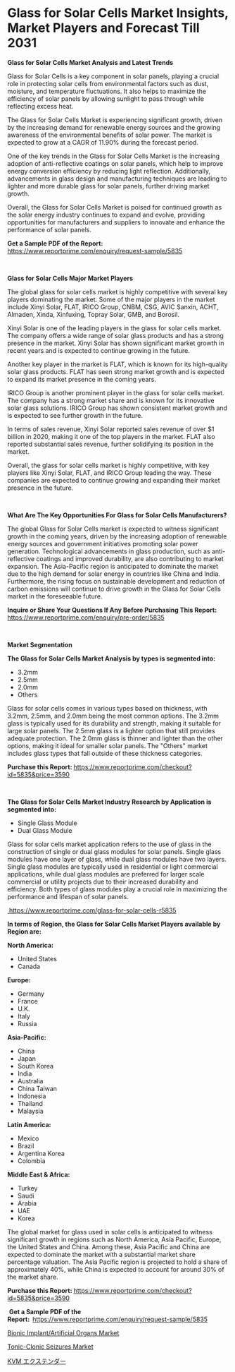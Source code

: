 <p><h1>Glass for Solar Cells Market Insights, Market Players and Forecast Till 2031</h1></p><p><strong>Glass for Solar Cells Market Analysis and Latest Trends</strong></p>
<p><p>Glass for Solar Cells is a key component in solar panels, playing a crucial role in protecting solar cells from environmental factors such as dust, moisture, and temperature fluctuations. It also helps to maximize the efficiency of solar panels by allowing sunlight to pass through while reflecting excess heat.</p><p>The Glass for Solar Cells Market is experiencing significant growth, driven by the increasing demand for renewable energy sources and the growing awareness of the environmental benefits of solar power. The market is expected to grow at a CAGR of 11.90% during the forecast period.</p><p>One of the key trends in the Glass for Solar Cells Market is the increasing adoption of anti-reflective coatings on solar panels, which help to improve energy conversion efficiency by reducing light reflection. Additionally, advancements in glass design and manufacturing techniques are leading to lighter and more durable glass for solar panels, further driving market growth.</p><p>Overall, the Glass for Solar Cells Market is poised for continued growth as the solar energy industry continues to expand and evolve, providing opportunities for manufacturers and suppliers to innovate and enhance the performance of solar panels.</p></p>
<p><strong>Get a Sample PDF of the Report:&nbsp;</strong> <a href="https://www.reportprime.com/enquiry/request-sample/5835">https://www.reportprime.com/enquiry/request-sample/5835</a></p>
<p>&nbsp;</p>
<p><strong>Glass for Solar Cells Major Market Players</strong></p>
<p><p>The global glass for solar cells market is highly competitive with several key players dominating the market. Some of the major players in the market include Xinyi Solar, FLAT, IRICO Group, CNBM, CSG, AVIC Sanxin, ACHT, Almaden, Xinda, Xinfuxing, Topray Solar, GMB, and Borosil.</p><p>Xinyi Solar is one of the leading players in the glass for solar cells market. The company offers a wide range of solar glass products and has a strong presence in the market. Xinyi Solar has shown significant market growth in recent years and is expected to continue growing in the future.</p><p>Another key player in the market is FLAT, which is known for its high-quality solar glass products. FLAT has seen strong market growth and is expected to expand its market presence in the coming years.</p><p>IRICO Group is another prominent player in the glass for solar cells market. The company has a strong market share and is known for its innovative solar glass solutions. IRICO Group has shown consistent market growth and is expected to see further growth in the future.</p><p>In terms of sales revenue, Xinyi Solar reported sales revenue of over $1 billion in 2020, making it one of the top players in the market. FLAT also reported substantial sales revenue, further solidifying its position in the market.</p><p>Overall, the glass for solar cells market is highly competitive, with key players like Xinyi Solar, FLAT, and IRICO Group leading the way. These companies are expected to continue growing and expanding their market presence in the future.</p></p>
<p>&nbsp;</p>
<p><strong>What Are The Key Opportunities For Glass for Solar Cells Manufacturers?</strong></p>
<p><p>The global Glass for Solar Cells market is expected to witness significant growth in the coming years, driven by the increasing adoption of renewable energy sources and government initiatives promoting solar power generation. Technological advancements in glass production, such as anti-reflective coatings and improved durability, are also contributing to market expansion. The Asia-Pacific region is anticipated to dominate the market due to the high demand for solar energy in countries like China and India. Furthermore, the rising focus on sustainable development and reduction of carbon emissions will continue to drive growth in the Glass for Solar Cells market in the foreseeable future.</p></p>
<p><strong>Inquire or Share Your Questions If Any Before Purchasing This Report:</strong> <a href="https://www.reportprime.com/enquiry/pre-order/5835">https://www.reportprime.com/enquiry/pre-order/5835</a></p>
<p>&nbsp;</p>
<p><strong>Market Segmentation</strong></p>
<p><strong>The Glass for Solar Cells Market Analysis by types is segmented into:</strong></p>
<p><ul><li>3.2mm</li><li>2.5mm</li><li>2.0mm</li><li>Others</li></ul></p>
<p><p>Glass for solar cells comes in various types based on thickness, with 3.2mm, 2.5mm, and 2.0mm being the most common options. The 3.2mm glass is typically used for its durability and strength, making it suitable for large solar panels. The 2.5mm glass is a lighter option that still provides adequate protection. The 2.0mm glass is thinner and lighter than the other options, making it ideal for smaller solar panels. The "Others" market includes glass types that fall outside of these thickness categories.</p></p>
<p><strong>Purchase this Report:&nbsp;</strong><a href="https://www.reportprime.com/checkout?id=5835&price=3590">https://www.reportprime.com/checkout?id=5835&price=3590</a></p>
<p>&nbsp;</p>
<p><strong>The Glass for Solar Cells Market Industry Research by Application is segmented into:</strong></p>
<p><ul><li>Single Glass Module</li><li>Dual Glass Module</li></ul></p>
<p><p>Glass for solar cells market application refers to the use of glass in the construction of single or dual glass modules for solar panels. Single glass modules have one layer of glass, while dual glass modules have two layers. Single glass modules are typically used in residential or light commercial applications, while dual glass modules are preferred for larger scale commercial or utility projects due to their increased durability and efficiency. Both types of glass modules play a crucial role in maximizing the performance and lifespan of solar panels.</p></p>
<p><a href="https://www.reportprime.com/glass-for-solar-cells-r5835">&nbsp;https://www.reportprime.com/glass-for-solar-cells-r5835</a></p>
<p><strong>In terms of Region, the Glass for Solar Cells Market Players available by Region are:</strong></p>
<p>
    <p> <strong> North America: </strong>
        <ul>
            <li>United States</li>
            <li>Canada</li>
        </ul>
        </p> 
    <p> <strong> Europe: </strong>
        <ul>
            <li>Germany</li>
            <li>France</li>
            <li>U.K.</li>
            <li>Italy</li>
            <li>Russia</li>
        </ul>
        </p> 
    <p> <strong> Asia-Pacific: </strong>
        <ul>
            <li>China</li>
            <li>Japan</li>
            <li>South Korea</li>
            <li>India</li>
            <li>Australia</li>
            <li>China Taiwan</li>
            <li>Indonesia</li>
            <li>Thailand</li>
            <li>Malaysia</li>
        </ul>
        </p> 
    <p> <strong> Latin America: </strong>
        <ul>
            <li>Mexico</li>
            <li>Brazil</li>
            <li>Argentina Korea</li>
            <li>Colombia</li>
        </ul>
        </p> 
    <p> <strong> Middle East & Africa: </strong>
        <ul>
            <li>Turkey</li>
            <li>Saudi</li>
            <li>Arabia</li>
            <li>UAE</li>
            <li>Korea</li>
        </ul>
    </p>
    </p>
<p><p>The global market for glass used in solar cells is anticipated to witness significant growth in regions such as North America, Asia Pacific, Europe, the United States and China. Among these, Asia Pacific and China are expected to dominate the market with a substantial market share percentage valuation. The Asia Pacific region is projected to hold a share of approximately 40%, while China is expected to account for around 30% of the market share.</p></p>
<p><strong>Purchase this Report: </strong><a href="https://www.reportprime.com/checkout?id=5835&price=3590">https://www.reportprime.com/checkout?id=5835&price=3590</a></p>
<p>&nbsp;<strong>Get a Sample PDF of the Report:&nbsp;&nbsp;</strong><a href="https://www.reportprime.com/enquiry/request-sample/5835">https://www.reportprime.com/enquiry/request-sample/5835</a></p>
<p><strong></strong></p>
<p><p><a href="https://issuu.com/reportprime-2/docs/bionic-implantartificial-organs-market-size-2030.p">Bionic Implant/Artificial Organs Market</a></p><p><a href="https://issuu.com/reportprime-2/docs/tonic-clonic-seizures-market-size-2030.pptx">Tonic-Clonic Seizures Market</a></p><p><a href="https://github.com/zjkmgcs938405/Market-Research-Report-List-3/blob/main/459291058388.md">KVM エクステンダー</a></p></p>